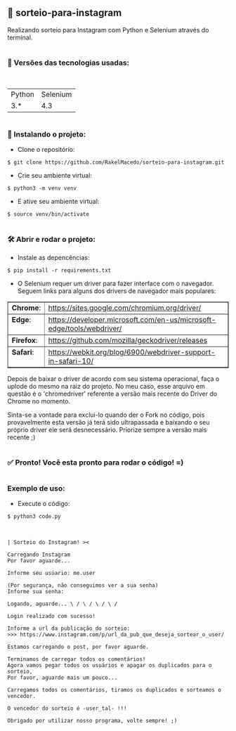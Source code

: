 ## 🎰 sorteio-para-instagram

Realizando sorteio para Instagram com Python e Selenium através do terminal. 

#

### 📑 Versões das tecnologias usadas:

<table>
  <tr>
    <td>Python</td>
    <td>Selenium</td>    
  </tr>
  <tr>
    <td>3.*</td>
    <td>4.3</td>
  </tr>
</table>

#

### 🔨 Instalando o projeto:

- Clone o repositório:
```
$ git clone https://github.com/RakelMacedo/sorteio-para-instagram.git
```

- Crie seu ambiente virtual:
```
$ python3 -m venv venv
```

- E ative seu ambiente virtual:
```
$ source venv/bin/activate
```

#

### 🛠️ Abrir e rodar o projeto:

- Instale as depencências:
```
$ pip install -r requirements.txt
``` 

- O Selenium requer um driver para fazer interface com o navegador. Seguem links para alguns dos drivers de navegador mais populares:

<table border="1" class="docutils">
<colgroup>
<col width="16%" />
<col width="84%" />
</colgroup>
<tbody valign="top">
<tr class="row-odd"><td><strong>Chrome</strong>:</td>
<td><a class="reference external" href="https://sites.google.com/chromium.org/driver/">https://sites.google.com/chromium.org/driver/</a></td>
</tr>
<tr class="row-even"><td><strong>Edge</strong>:</td>
<td><a class="reference external" href="https://developer.microsoft.com/en-us/microsoft-edge/tools/webdriver/">https://developer.microsoft.com/en-us/microsoft-edge/tools/webdriver/</a></td>
</tr>
<tr class="row-odd"><td><strong>Firefox</strong>:</td>
<td><a class="reference external" href="https://github.com/mozilla/geckodriver/releases">https://github.com/mozilla/geckodriver/releases</a></td>
</tr>
<tr class="row-even"><td><strong>Safari</strong>:</td>
<td><a class="reference external" href="https://webkit.org/blog/6900/webdriver-support-in-safari-10/">https://webkit.org/blog/6900/webdriver-support-in-safari-10/</a></td>
</tr>
</tbody>
</table>

Depois de baixar o driver de acordo com seu sistema operacional, faça o uplode do mesmo na raiz do projeto. 
No meu caso, esse arquivo em questão é o 'chromedriver' referente a versão mais recente do Driver do Chrome no momento. 

Sinta-se a vontade para exclui-lo quando der o Fork no código, pois provavelmente esta versão já terá sido ultrapassada e baixando o seu próprio driver ele será desnecessário. Priorize sempre a versão mais recente ;)

#

### ✅ Pronto! Você esta pronto para rodar o código! =)

#

### Exemplo de uso: 

- Execute o código:
```
$ python3 code.py
```
<br>

```
| Sorteio do Instagram! ><

Carregando Instagram
Por favor aguarde...

Informe seu usúario: me.user
```

```
(Por segurança, não conseguimos ver a sua senha)
Informe sua senha: 
```

```
Logando, aguarde... \ / \ / \ / \ /
```

```
Login realizado com sucesso!

Informe a url da publicação do sorteio:
>>> https://www.instagram.com/p/url_da_pub_que_deseja_sortear_o_user/
```

```
Estamos carregando o post, por favor aguarde.

Terminamos de carregar todos os comentários!
Agora vamos pegar todos os usuários e apagar os duplicados para o sorteio,
Por favor, aguarde mais um pouco...
```

```
Carregamos todos os comentários, tiramos os duplicados e sorteamos o vencedor.

O vencedor do sorteio é -user_tal- !!!

Obrigado por utilizar nosso programa, volte sempre! ;)
```

